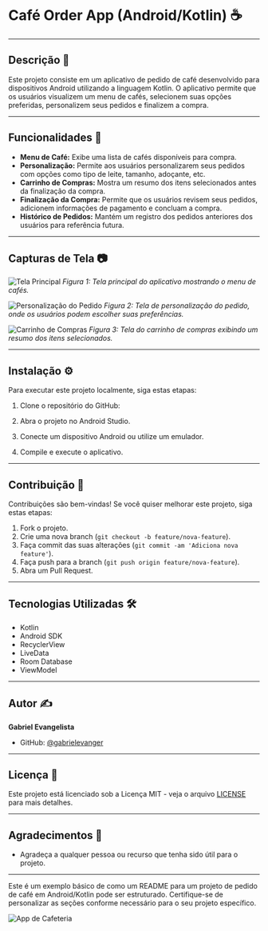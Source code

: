 # Café Order App (Android/Kotlin) ☕

---

## Descrição 📱

Este projeto consiste em um aplicativo de pedido de café desenvolvido para dispositivos Android utilizando a linguagem Kotlin. O aplicativo permite que os usuários visualizem um menu de cafés, selecionem suas opções preferidas, personalizem seus pedidos e finalizem a compra.

---

## Funcionalidades 🚀

- **Menu de Café:** Exibe uma lista de cafés disponíveis para compra.
- **Personalização:** Permite aos usuários personalizarem seus pedidos com opções como tipo de leite, tamanho, adoçante, etc.
- **Carrinho de Compras:** Mostra um resumo dos itens selecionados antes da finalização da compra.
- **Finalização da Compra:** Permite que os usuários revisem seus pedidos, adicionem informações de pagamento e concluam a compra.
- **Histórico de Pedidos:** Mantém um registro dos pedidos anteriores dos usuários para referência futura.

---

## Capturas de Tela 📷

![Tela Principal](screenshots/main_screen.png)
*Figura 1: Tela principal do aplicativo mostrando o menu de cafés.*

![Personalização do Pedido](screenshots/customize_screen.png)
*Figura 2: Tela de personalização do pedido, onde os usuários podem escolher suas preferências.*

![Carrinho de Compras](screenshots/cart_screen.png)
*Figura 3: Tela do carrinho de compras exibindo um resumo dos itens selecionados.*

---

## Instalação ⚙️

Para executar este projeto localmente, siga estas etapas:

1. Clone o repositório do GitHub:

2. Abra o projeto no Android Studio.
3. Conecte um dispositivo Android ou utilize um emulador.
4. Compile e execute o aplicativo.

---

## Contribuição 🤝

Contribuições são bem-vindas! Se você quiser melhorar este projeto, siga estas etapas:

1. Fork o projeto.
2. Crie uma nova branch (`git checkout -b feature/nova-feature`).
3. Faça commit das suas alterações (`git commit -am 'Adiciona nova feature'`).
4. Faça push para a branch (`git push origin feature/nova-feature`).
5. Abra um Pull Request.

---

## Tecnologias Utilizadas 🛠️

- Kotlin
- Android SDK
- RecyclerView
- LiveData
- Room Database
- ViewModel

---

## Autor ✍️

**Gabriel Evangelista**

- GitHub: [@gabrielevanger](https://github.com/gabrielevanger)

---

## Licença 📄

Este projeto está licenciado sob a Licença MIT - veja o arquivo [LICENSE](LICENSE) para mais detalhes.

---

## Agradecimentos 🙏

- Agradeça a qualquer pessoa ou recurso que tenha sido útil para o projeto.

---

Este é um exemplo básico de como um README para um projeto de pedido de café em Android/Kotlin pode ser estruturado. Certifique-se de personalizar as seções conforme necessário para o seu projeto específico.

![App de Cafeteria](https://github.com/user-attachments/assets/6e018002-fdf0-4e0d-ae63-f5b852c67783)
